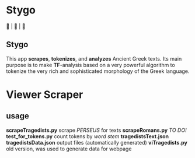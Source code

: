# Stygo

🐍 | 🦏 | 🐘

## Stygo

This app **scrapes**, **tokenizes**, and **analyzes** Ancient Greek texts. Its main purpose is to make **TF**-analysis based on a very powerful algorithm to tokenize the very rich and sophisticated morphology of the Greek language.

# Viewer Scraper

## usage

**scrapeTragedists.py** scrape _PERSEUS_ for texts
**scrapeRomans.py** _TO DO!_
**test_for_tokens.py** count tokens by _word stem_
**tragedistsText.json** **tragedistsData.json** output files (automatically generated)
**viTragedists.py** old version, was used to generate data for webpage
